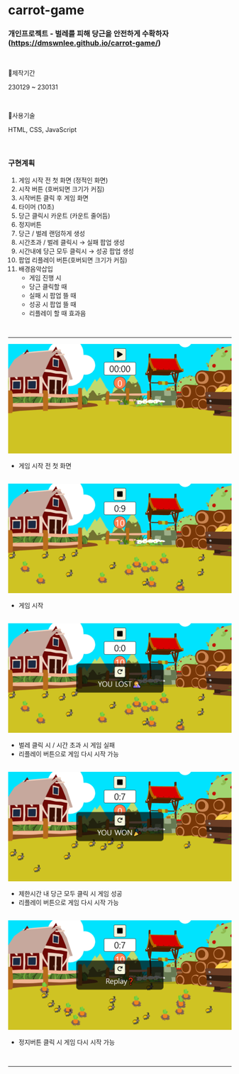 # carrot-game
### 개인프로젝트 - 벌레를 피해 당근을 안전하게 수확하자 (https://dmswnlee.github.io/carrot-game/)

<br>

🥕제작기간 

230129 ~ 230131

<br>

🥕사용기술

HTML, CSS, JavaScript

<br>

### 구현계획
1. 게임 시작 전 첫 화면 (정적인 화면) 
2. 시작 버튼 (호버되면 크기가 커짐) 
3. 시작버튼 클릭 후 게임 화면 
4. 타이머 (10초) 
5. 당근 클릭시 카운트 (카운트 줄어듬)
6. 정지버튼
7. 당근 / 벌레 랜덤하게 생성
8. 시간초과 / 벌레 클릭시 → 실패 팝업 생성 
9. 시간내에 당근 모두 클릭시 → 성공 팝업 생성
10. 팝업 리플레이 버튼(호버되면 크기가 커짐)
11. 배경음악삽입
    - 게임 진행 시 
    - 당근 클릭할 때 
    - 실패 시 팝업 뜰 때
    - 성공 시 팝업 뜰 때
    - 리플레이 할 때 효과음
    
<br>

____

<img src='https://github.com/dmswnlee/carrot-game/blob/main/img/01.png?raw=true' alt='carrot game' />

* 게임 시작 전 첫 화면 

<br>

<img src='https://github.com/dmswnlee/carrot-game/blob/main/img/02.png?raw=true' alt='game start' />

* 게임 시작 

<br>

<img src='https://github.com/dmswnlee/carrot-game/blob/main/img/03.png?raw=true' alt='game lost' />

* 벌레 클릭 시 / 시간 초과 시 게임 실패 
* 리플레이 버튼으로 게임 다시 시작 가능

<br>

<img src='https://github.com/dmswnlee/carrot-game/blob/main/img/04.png?raw=true' alt='game won' />

* 제한시간 내 당근 모두 클릭 시 게임 성공 
* 리플레이 버튼으로 게임 다시 시작 가능

<br>

<img src='https://github.com/dmswnlee/carrot-game/blob/main/img/05.png?raw=true' alt='game replay' />

* 정지버튼 클릭 시 게임 다시 시작 가능 

<br>

___




